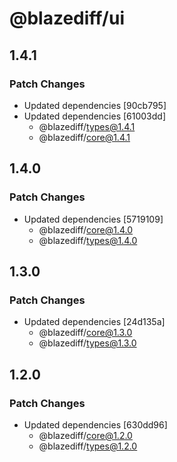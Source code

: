 # @blazediff/ui

## 1.4.1

### Patch Changes

- Updated dependencies [90cb795]
- Updated dependencies [61003dd]
  - @blazediff/types@1.4.1
  - @blazediff/core@1.4.1

## 1.4.0

### Patch Changes

- Updated dependencies [5719109]
  - @blazediff/core@1.4.0
  - @blazediff/types@1.4.0

## 1.3.0

### Patch Changes

- Updated dependencies [24d135a]
  - @blazediff/core@1.3.0
  - @blazediff/types@1.3.0

## 1.2.0

### Patch Changes

- Updated dependencies [630dd96]
  - @blazediff/core@1.2.0
  - @blazediff/types@1.2.0
